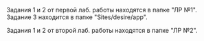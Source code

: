 Задания 1 и 2 от первой лаб. работы находятся в папке "ЛР №1".
Задание 3 находится в папке "Sites/desire/app".

Задания 1 и 2 от второй лаб. работы находятся в папке "ЛР №2".
